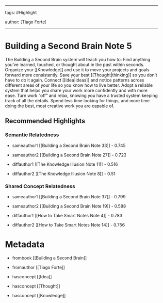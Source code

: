 




---

tags: #Highlight

author: [Tiago Forte]

---
# Building a Second Brain Note 5




The Building a Second Brain system will teach you how to: Find anything you’ve learned, touched, or thought about in the past within seconds. Organize your  [[Knowledge]]  and use it to move your projects and goals forward more consistently. Save your best  [[Thought|thinking]]  so you don’t have to do it again. Connect  [[Idea|ideas]]  and notice patterns across different areas of your life so you know how to live better. Adopt a reliable system that helps you share your work more confidently and with more ease. Turn work “off” and relax, knowing you have a trusted system keeping track of all the details. Spend less time looking for things, and more time doing the best, most creative work you are capable of.


## Recommended Highlights

### Semantic Relatedness


- sameauthor1 [[Building a Second Brain Note 33]] - 0.745

- sameauthor2 [[Building a Second Brain Note 27]] - 0.723

- diffauthor1 [[The Knowledge Illusion Note 11]] - 0.516

- diffauthor2 [[The Knowledge Illusion Note 8]] - 0.51
### Shared Concept Relatedness


- sameauthor1 [[Building a Second Brain Note 37]] - 0.799

- sameauthor2 [[Building a Second Brain Note 19]] - 0.588

- diffauthor1 [[How to Take Smart Notes Note 4]] - 0.783

- diffauthor2 [[How to Take Smart Notes Note 14]] - 0.756
# Metadata


- frombook [[Building a Second Brain]]

- fromauthor [[Tiago Forte]]

- hasconcept [[Idea]]

- hasconcept [[Thought]]

- hasconcept [[Knowledge]]